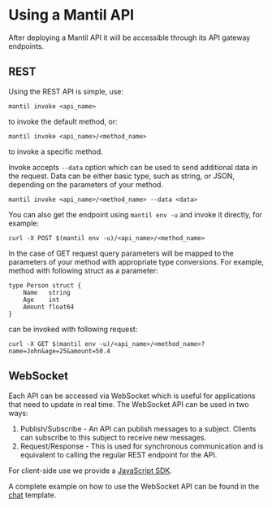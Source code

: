 # Using a Mantil API

After deploying a Mantil API it will be accessible through its API gateway endpoints.

## REST

Using the REST API is simple, use:
```
mantil invoke <api_name>
```
to invoke the default method, or:
```
mantil invoke <api_name>/<method_name>
```
to invoke a specific method.

Invoke accepts `--data` option which can be used to send additional data in the request. Data can be either basic type, such as string, or JSON, depending on the parameters of your method.
```
mantil invoke <api_name>/<method_name> --data <data>
```

You can also get the endpoint using `mantil env -u` and invoke it directly, for example:
```
curl -X POST $(mantil env -u)/<api_name>/<method_name>
```

In the case of GET request query parameters will be mapped to the parameters of your method with appropriate type conversions.
For example, method with following struct as a parameter:
```
type Person struct {
    Name   string
    Age    int
    Amount float64
}
```
can be invoked with following request:
```
curl -X GET $(mantil env -u)/<api_name>/<method_name>?name=John&age=25&amount=50.4
```

## WebSocket

Each API can be accessed via WebSocket which is useful for applications that need to update in real time. The WebSocket API can be used in two ways:
1. Publish/Subscribe - An API can publish messages to a subject. Clients can subscribe to this subject to receive new messages.
2. Request/Response - This is used for synchronous communication and is equivalent to calling the regular REST endpoint for the API.

For client-side use we provide a [JavaScript SDK](https://github.com/mantil-io/mantil.js).

A complete example on how to use the WebSocket API can be found in the [chat](https://github.com/mantil-io/template-chat) template.

